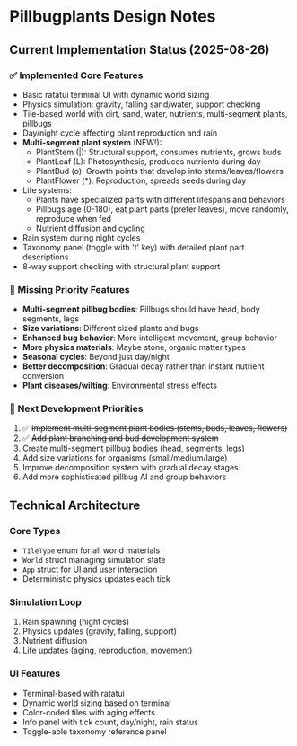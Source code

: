 # Pillbugplants Design Notes

## Current Implementation Status (2025-08-26)

### ✅ Implemented Core Features
- Basic ratatui terminal UI with dynamic world sizing
- Physics simulation: gravity, falling sand/water, support checking
- Tile-based world with dirt, sand, water, nutrients, multi-segment plants, pillbugs
- Day/night cycle affecting plant reproduction and rain
- **Multi-segment plant system** (NEW!):
  - PlantStem (|): Structural support, consumes nutrients, grows buds
  - PlantLeaf (L): Photosynthesis, produces nutrients during day
  - PlantBud (o): Growth points that develop into stems/leaves/flowers
  - PlantFlower (*): Reproduction, spreads seeds during day
- Life systems:
  - Plants have specialized parts with different lifespans and behaviors
  - Pillbugs age (0-180), eat plant parts (prefer leaves), move randomly, reproduce when fed
  - Nutrient diffusion and cycling
- Rain system during night cycles
- Taxonomy panel (toggle with 't' key) with detailed plant part descriptions
- 8-way support checking with structural plant support

### 🚧 Missing Priority Features
- **Multi-segment pillbug bodies**: Pillbugs should have head, body segments, legs
- **Size variations**: Different sized plants and bugs  
- **Enhanced bug behavior**: More intelligent movement, group behavior
- **More physics materials**: Maybe stone, organic matter types
- **Seasonal cycles**: Beyond just day/night
- **Better decomposition**: Gradual decay rather than instant nutrient conversion
- **Plant diseases/wilting**: Environmental stress effects

### 🎯 Next Development Priorities
1. ✅ ~~Implement multi-segment plant bodies (stems, buds, leaves, flowers)~~
2. ✅ ~~Add plant branching and bud development system~~
3. Create multi-segment pillbug bodies (head, segments, legs)
4. Add size variations for organisms (small/medium/large)
5. Improve decomposition system with gradual decay stages
6. Add more sophisticated pillbug AI and group behaviors

## Technical Architecture

### Core Types
- `TileType` enum for all world materials
- `World` struct managing simulation state
- `App` struct for UI and user interaction
- Deterministic physics updates each tick

### Simulation Loop
1. Rain spawning (night cycles)
2. Physics updates (gravity, falling, support)
3. Nutrient diffusion
4. Life updates (aging, reproduction, movement)

### UI Features
- Terminal-based with ratatui
- Dynamic world sizing based on terminal
- Color-coded tiles with aging effects
- Info panel with tick count, day/night, rain status
- Toggle-able taxonomy reference panel
